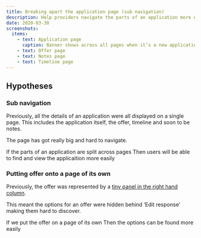 ```yaml
---
title: Breaking apart the application page (sub navigation)
description: Help providers navigate the parts of an application more easily with sub navigation
date: 2020-03-30
screenshots:
  items:
    - text: Application page
      caption: Banner shows across all pages when it’s a new application. And there is no offer page
    - text: Offer page
    - text: Notes page
    - text: Timeline page
---
```


## Hypotheses

### Sub navigation

Previously, all the details of an application were all displayed on a single page. This includes the application itself, the offer, timeline and soon to be notes.

The page has got really big and hard to navigate.

If the parts of an application are split across pages
Then users will be able to find and view the applicaition more easily

### Putting offer onto a page of its own

Previously, the offer was represented by a [tiny panel in the right hand column](/manage-teacher-training-applications/offer-a-different-course/#details-page).

This meant the options for an offer were hidden behind ‘Edit response’ making them hard to discover.

If we put the offer on a page of its own
Then the options can be found more easily
